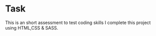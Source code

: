 # Task
This is an short assessment to test coding skills
I complete this project using HTML,CSS & SASS.
